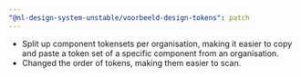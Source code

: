 ```yaml
---
"@nl-design-system-unstable/voorbeeld-design-tokens": patch
---
```


- Split up component tokensets per organisation, making it easier to copy and paste a token set of a specific component from an organisation.
- Changed the order of tokens, making them easier to scan.
